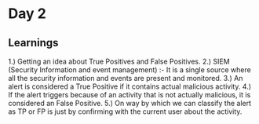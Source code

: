 # Day 2

## Learnings
1.) Getting an idea about True Positives and False Positives.
2.) SIEM (Security Information and event management) :- It is a single source where all the security information and events are present and monitored.
3.) An alert is considered a True Positive if it contains actual malicious activity.
4.) If the alert triggers because of an activity that is not actually malicious, it is considered an False Positive.
5.) On way by which we can classify the alert as TP or FP is just by confirming with the current user about the activity.

